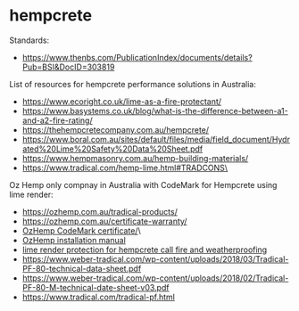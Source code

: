 # hempcrete

Standards:
  - https://www.thenbs.com/PublicationIndex/documents/details?Pub=BSI&DocID=303819

List of resources for hempcrete performance solutions in Australia:
  - https://www.ecoright.co.uk/lime-as-a-fire-protectant/
  - https://www.basystems.co.uk/blog/what-is-the-difference-between-a1-and-a2-fire-rating/
  - https://thehempcretecompany.com.au/hempcrete/
  - https://www.boral.com.au/sites/default/files/media/field_document/Hydrated%20Lime%20Safety%20Data%20Sheet.pdf
  - https://www.hempmasonry.com.au/hemp-building-materials/
  - https://www.tradical.com/hemp-lime.html#TRADCONS\

Oz Hemp only compnay in Australia with CodeMark for Hempcrete using lime render:
  - https://ozhemp.com.au/tradical-products/
  - https://ozhemp.com.au/certificate-warranty/ 
  - [OzHemp CodeMark certificate/](https://register.cmicert.com.au/certificates/OZHemp/CM40261-I02-R01.pdf)\
  - [OzHemp installation manual](https://register.cmicert.com.au/certificates/OZHemp/Ozhemp_Tradical_Installation_Manual_Ver03_082020.pdf)
  - [lime render protection for hempcrete call fire and weatherproofing](https://www.tradical.com/pdf/renders-plasters.pdf)
  - https://www.weber-tradical.com/wp-content/uploads/2018/03/Tradical-PF-80-technical-data-sheet.pdf
  - https://www.weber-tradical.com/wp-content/uploads/2018/02/Tradical-PF-80-M-technical-date-sheet-v03.pdf
  - https://www.tradical.com/tradical-pf.html
